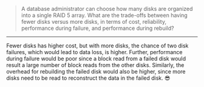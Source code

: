 > A database administrator can choose how many disks are organized into 
> a single RAID 5 array. What are the trade-offs between having fewer 
> disks versus more disks, in terms of cost, reliability, performance during
> failure, and performance during rebuild? 

--------------------------------

Fewer disks has higher cost, but with more disks, the chance of two disk 
failures, which would lead to data loss, is higher. Further, performance
during failure would be poor since a block read from a failed disk would result
a large number of block reads from the other disks. Similarly, the overhead 
for rebuilding the failed disk would also be higher, since more disks 
need to be read to reconstruct the data in the failed disk. 😎